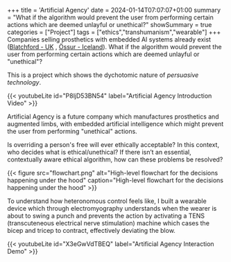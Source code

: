 +++
title = 'Artificial Agency'
date = 2024-01-14T07:07:07+01:00
summary = "What if the algorithm would prevent the user from performing certain actions which are deemed unlayful or unethical?"
showSummary = true
categories = ["Project"]
tags = ["ethics","transhumanism","wearable"]
+++
Companies selling prosthetics with embedded AI systems already exist ([Blatchford - UK](https://www.blatchfordmobility.com/) , [Össur - Iceland](https://www.ossur.com/)).
What if the algorithm would prevent the user from performing certain actions which are deemed unlayful or "unethical"?

This is a project which shows the dychotomic nature of _persuasive technology_.

{{< youtubeLite id="P8ljD53BN54" label="Artificial Agency Introduction Video" >}}

Artificial Agency is a future company which manufactures prosthetics and augmented limbs, with embedded artificial intelligence which might prevent the user from performing "unethical" actions.

Is overriding a person's free will ever ethically acceptable?
In this context, who decides what is ethical/unethical?
If there isn’t an essential, contextually aware ethical algorithm, how can these problems be resolved?

{{< figure
    src="flowchart.png"
    alt="High-level flowchart for the decisions happening under the hood"
    caption="High-level flowchart for the decisions happening under the hood"
    >}}

To understand how heteronomous control feels like, I built a wearable device which through electromyography understands when the wearer is about to swing a punch and prevents the action by activating a TENS (transcuteneous electrical nerve stimulation) machine which cases the bicep and tricep to contract, effectively deviating the blow.

{{< youtubeLite id="X3eGwVdTBEQ" label="Artificial Agency Interaction Demo" >}}



